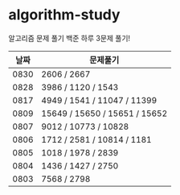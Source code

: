 # algorithm-study

알고리즘 문제 풀기
백준 하루 3문제 풀기!

| 날짜 | 문제풀기                      |
| ---- | ----------------------------- |
| 0830 | 2606 / 2667                   |
| 0828 | 3986 / 1120 / 1543            |
| 0817 | 4949 / 1541 / 11047 / 11399   |
| 0809 | 15649 / 15650 / 15651 / 15652 |
| 0807 | 9012 / 10773 / 10828          |
| 0806 | 1712 / 2581 / 10814 / 1181    |
| 0805 | 1018 / 1978 / 2839            |
| 0804 | 1436 / 1427 / 2750            |
| 0803 | 7568 / 2798                   |
